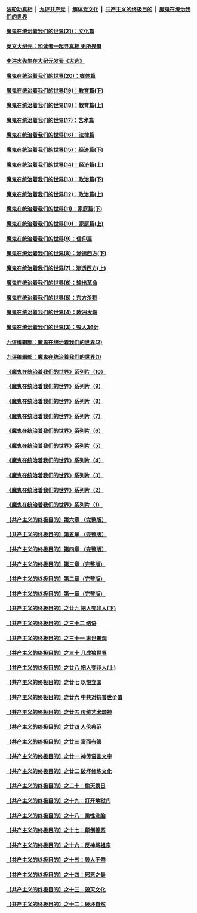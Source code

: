 ####  [法轮功真相](../../../../basic/blob/master/README.md?t=01040901) &nbsp;|&nbsp; [九评共产党](../../../../9ping.md/blob/master/README.md?t=01040901) &nbsp;|&nbsp; [解体党文化](../../../../jtdwh.md/blob/master/README.md?t=01040901)  &nbsp;|&nbsp; [共产主义的终极目的](../../../../gczydzjmd.md/blob/master/README.md?t=01040901) &nbsp;|&nbsp; [魔鬼在统治我们的世界](../../../../mgztzwmdsj.md/blob/master/README.md?t=01040901) 

#### [魔鬼在统治着我们的世界(21)：文化篇](../pages/nsc422/n10597706.md?t=01040901) 

#### [英文大纪元：和读者一起寻真相 无所畏惧](../pages/nsc422/n12542027.md?t=01040901) 

#### [李洪志先生在大纪元发表《大选》](../pages/nsc422/n12534746.md?t=01040901) 

#### [魔鬼在统治着我们的世界(20)：媒体篇](../pages/nsc422/n10586579.md?t=01040901) 

#### [魔鬼在统治着我们的世界(19)：教育篇(下)](../pages/nsc422/n10564808.md?t=01040901) 

#### [魔鬼在统治着我们的世界(18)：教育篇(上)](../pages/nsc422/n10526970.md?t=01040901) 

#### [魔鬼在统治着我们的世界(17)：艺术篇](../pages/nsc422/n10499093.md?t=01040901) 

#### [魔鬼在统治着我们的世界(16)：法律篇](../pages/nsc422/n10485969.md?t=01040901) 

#### [魔鬼在统治着我们的世界(15)：经济篇(下)](../pages/nsc422/n10469975.md?t=01040901) 

#### [魔鬼在统治着我们的世界(14)：经济篇(上)](../pages/nsc422/n10457370.md?t=01040901) 

#### [魔鬼在统治着我们的世界(13)：政治篇(下)](../pages/nsc422/n10448270.md?t=01040901) 

#### [魔鬼在统治着我们的世界(12)：政治篇(上)](../pages/nsc422/n10444576.md?t=01040901) 

#### [魔鬼在统治着我们的世界(11)：家庭篇(下)](../pages/nsc422/n10440961.md?t=01040901) 

#### [魔鬼在统治着我们的世界(10)：家庭篇(上)](../pages/nsc422/n10435448.md?t=01040901) 

#### [魔鬼在统治着我们的世界(9)：信仰篇](../pages/nsc422/n10432159.md?t=01040901) 

#### [魔鬼在统治着我们的世界(8)：渗透西方(下)](../pages/nsc422/n10429603.md?t=01040901) 

#### [魔鬼在统治着我们的世界(7)：渗透西方(上)](../pages/nsc422/n10426013.md?t=01040901) 

#### [魔鬼在统治着我们的世界(6)：输出革命](../pages/nsc422/n10421536.md?t=01040901) 

#### [魔鬼在统治着我们的世界(5)：东方杀戮](../pages/nsc422/n10417707.md?t=01040901) 

#### [魔鬼在统治着我们的世界(4)：欧洲发端](../pages/nsc422/n10414890.md?t=01040901) 

#### [魔鬼在统治着我们的世界(3)：毁人36计](../pages/nsc422/n10411583.md?t=01040901) 

#### [九评编辑部：魔鬼在统治着我们的世界(2)](../pages/nsc422/n10410036.md?t=01040901) 

#### [九评编辑部：魔鬼在统治着我们的世界(1)](../pages/nsc422/n10406825.md?t=01040901) 

#### [《魔鬼在统治着我们的世界》系列片（10）](../pages/nsc422/n12292670.md?t=01040901) 

#### [《魔鬼在统治着我们的世界》系列片（9）](../pages/nsc422/n12290859.md?t=01040901) 

#### [《魔鬼在统治着我们的世界》系列片（8）](../pages/nsc422/n12287445.md?t=01040901) 

#### [《魔鬼在统治着我们的世界》系列片（7）](../pages/nsc422/n12283425.md?t=01040901) 

#### [《魔鬼在统治着我们的世界》系列片（6）](../pages/nsc422/n12282314.md?t=01040901) 

#### [《魔鬼在统治着我们的世界》系列片（5）](../pages/nsc422/n12281419.md?t=01040901) 

#### [《魔鬼在统治着我们的世界》系列片（4）](../pages/nsc422/n12274024.md?t=01040901) 

#### [《魔鬼在统治着我们的世界》系列片（3）](../pages/nsc422/n12271322.md?t=01040901) 

#### [《魔鬼在统治着我们的世界》系列片（2）](../pages/nsc422/n12269049.md?t=01040901) 

#### [《魔鬼在统治着我们的世界》系列片（1）](../pages/nsc422/n12267575.md?t=01040901) 

#### [【共产主义的终极目的】第六章 （完整版）](../pages/nsc422/n11428913.md?t=01040901) 

#### [【共产主义的终极目的】第五章 （完整版）](../pages/nsc422/n11428912.md?t=01040901) 

#### [【共产主义的终极目的】第四章 （完整版）](../pages/nsc422/n11428907.md?t=01040901) 

#### [【共产主义的终极目的】第三章（完整版）](../pages/nsc422/n11428848.md?t=01040901) 

#### [【共产主义的终极目的】第二章（完整版）](../pages/nsc422/n11428831.md?t=01040901) 

#### [【共产主义的终极目的】第一章（完整版）](../pages/nsc422/n11417651.md?t=01040901) 

#### [【共产主义的终极目的】之廿九 把人变非人(下)](../pages/nsc422/n11344140.md?t=01040901) 

#### [【共产主义的终极目的】之三十二 结语](../pages/nsc422/n11360535.md?t=01040901) 

#### [【共产主义的终极目的】之三十一 末世景观](../pages/nsc422/n11351129.md?t=01040901) 

#### [【共产主义的终极目的】之三十 几成狼世界](../pages/nsc422/n11348280.md?t=01040901) 

#### [【共产主义的终极目的】之廿八 把人变非人(上)](../pages/nsc422/n11340492.md?t=01040901) 

#### [【共产主义的终极目的】之廿七 以恨立国](../pages/nsc422/n11336944.md?t=01040901) 

#### [【共产主义的终极目的】之廿六 中共对抗普世价值](../pages/nsc422/n11324785.md?t=01040901) 

#### [【共产主义的终极目的】之廿五 传统艺术颂神](../pages/nsc422/n11296396.md?t=01040901) 

#### [【共产主义的终极目的】之廿四 人伦典范](../pages/nsc422/n11296397.md?t=01040901) 

#### [【共产主义的终极目的】之廿三 富而有德](../pages/nsc422/n11283598.md?t=01040901) 

#### [【共产主义的终极目的】之廿一 神传语言文字](../pages/nsc422/n11263265.md?t=01040901) 

#### [【共产主义的终极目的】之廿二 破坏修炼文化](../pages/nsc422/n11245728.md?t=01040901) 

#### [【共产主义的终极目的】之二十：偷天换日](../pages/nsc422/n11238846.md?t=01040901) 

#### [【共产主义的终极目的】之十九：打开地狱门](../pages/nsc422/n11206376.md?t=01040901) 

#### [【共产主义的终极目的】之十八：柔性洗脑](../pages/nsc422/n11199994.md?t=01040901) 

#### [【共产主义的终极目的】之十七：颠倒善恶](../pages/nsc422/n11179782.md?t=01040901) 

#### [【共产主义的终极目的】之十六：反神骂祖宗](../pages/nsc422/n11166798.md?t=01040901) 

#### [【共产主义的终极目的】之十五：毁人不倦](../pages/nsc422/n11166792.md?t=01040901) 

#### [【共产主义的终极目的】之十四：邪恶之最](../pages/nsc422/n11150249.md?t=01040901) 

#### [【共产主义的终极目的】之十三：毁灭文化](../pages/nsc422/n11135227.md?t=01040901) 

#### [【共产主义的终极目的】之十二：破坏自然](../pages/nsc422/n11135214.md?t=01040901) 


